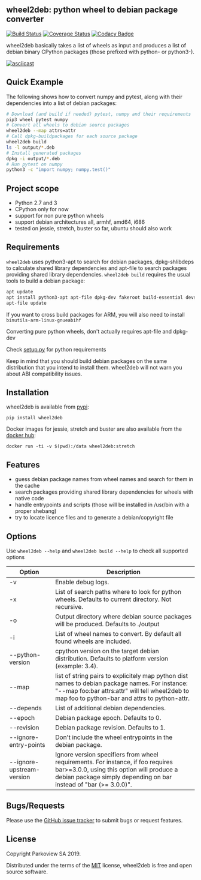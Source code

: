 ## wheel2deb: python wheel to debian package converter

[![Build Status](https://travis-ci.org/parkoview/wheel2deb.svg?branch=master)](https://travis-ci.org/parkoview/wheel2deb)
[![Coverage Status](https://coveralls.io/repos/github/parkoview/wheel2deb/badge.svg?branch=master)](https://coveralls.io/github/parkoview/wheel2deb?branch=master)
[![Codacy Badge](https://api.codacy.com/project/badge/Grade/581a27ffb7cc4907b52e27430abdc26d)](https://www.codacy.com/app/simon-parkoview/wheel2deb?utm_source=github.com&amp;utm_medium=referral&amp;utm_content=parkoview/wheel2deb&amp;utm_campaign=Badge_Grade)

wheel2deb basically takes a list of wheels as input and produces a list of debian binary CPython packages (those prefixed with python- or python3-).

[![asciicast](https://asciinema.org/a/249779.svg)](https://asciinema.org/a/249779)

## Quick Example

The following shows how to convert numpy and pytest, along with their dependencies into a list of debian packages:

```sh
# Download (and build if needed) pytest, numpy and their requirements
pip3 wheel pytest numpy
# Convert all wheels to debian source packages
wheel2deb --map attrs=attr
# Call dpkg-buildpackages for each source package
wheel2deb build
ls -l output/*.deb
# Install generated packages
dpkg -i output/*.deb
# Run pytest on numpy
python3 -c "import numpy; numpy.test()"
```

## Project scope

-   Python 2.7 and 3
-   CPython only for now
-   support for non pure python wheels
-   support debian architectures all, armhf, amd64, i686
-   tested on jessie, stretch, buster so far, ubuntu should also work

## Requirements

`wheel2deb` uses python3-apt to search for debian packages, dpkg-shlibdeps to calculate shared library dependencies and apt-file to search packages providing shared library dependencies. `wheel2deb build` requires the usual tools to build a debian package:
```sh
apt update
apt install python3-apt apt-file dpkg-dev fakeroot build-essential devscripts debhelper
apt-file update
```

If you want to cross build packages for ARM, you will also need to install `binutils-arm-linux-gnueabihf`

Converting pure python wheels, don't actually requires apt-file and dpkg-dev

Check [setup.py](setup.py) for python requirements

Keep in mind that you should build debian packages on the same distribution that you intend to install them. wheel2deb will not warn you about ABI compatibility issues.

## Installation

wheel2deb is available from [pypi](https://pypi.org/project/wheel2deb/):

`pip install wheel2deb`

Docker images for jessie, stretch and buster are also available from the [docker hub](https://cloud.docker.com/u/parkoview/repository/docker/parkoview/wheel2deb):
 
`docker run -ti -v $(pwd):/data wheel2deb:stretch`

## Features

-   guess debian package names from wheel names and search for them in the cache
-   search packages providing shared library dependencies for wheels with native code
-   handle entrypoints and scripts (those will be installed in /usr/bin with a proper shebang)
-   try to locate licence files and to generate a debian/copyright file

## Options

Use `wheel2deb --help` and `wheel2deb build --help` to check all supported options

| Option                    | Description                                                                                         |
| ------------------------- | --------------------------------------------------------------------------------------------------- |
| -v                        | Enable debug logs.                                                                                  |
| -x                        | List of search paths where to look for python wheels. Defaults to current directory. Not recursive. |
| -o                        | Output directory where debian source packages will be produced. Defaults to ./output                |
| -i                        | List of wheel names to convert. By default all found wheels are included.                           |
| --python-version          | cpython version on the target debian distribution. Defaults to platform version (example: 3.4).     |
| --map                     | list of string pairs to explicitely map python dist names to debian package names. For instance: "--map foo:bar attrs:attr" will tell wheel2deb to map foo to python-bar and attrs to python-attr. |
| --depends                 | List of additional debian dependencies.                                                             |
| --epoch                   | Debian package epoch. Defaults to 0.                                                                |
| --revision                | Debian package revision. Defaults to 1.                                                             |
| --ignore-entry-points     | Don't include the wheel entrypoints in the debian package.                                          |
| --ignore-upstream-version | Ignore version specifiers from wheel requirements. For instance, if foo requires bar>=3.0.0, using this option will produce a debian package simply depending on bar instead of "bar (>= 3.0.0)". |

## Bugs/Requests

Please use the [GitHub issue tracker](<https://github.com/parkoview/wheel2deb/issues>) to submit bugs or request features.

## License

Copyright Parkoview SA 2019.

Distributed under the terms of the [MIT](https://github.com/parkoview/wheel2deb/blob/master/LICENSE) license, wheel2deb is free and open source software.
